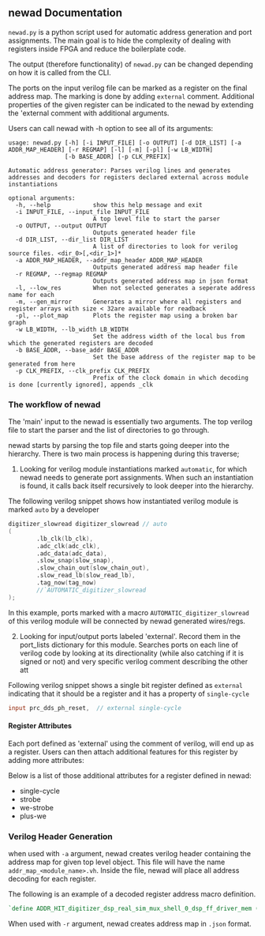 ## newad Documentation

`newad.py` is a python script used for automatic address generation and port assignments. The main goal is to hide the complexity of dealing with registers inside FPGA and reduce the boilerplate code. 

The output (therefore functionality) of `newad.py` can be changed depending on how it is called from the CLI. 

The ports on the input verilog file can be marked as a register on the final address map. The marking is done by adding `external` comment. Additional properties of the given register can be indicated to the newad by extending the 'external comment with additional arguments. 

Users can call newad with -h option to see all of its arguments: 

```
usage: newad.py [-h] [-i INPUT_FILE] [-o OUTPUT] [-d DIR_LIST] [-a ADDR_MAP_HEADER] [-r REGMAP] [-l] [-m] [-pl] [-w LB_WIDTH]
                [-b BASE_ADDR] [-p CLK_PREFIX]

Automatic address generator: Parses verilog lines and generates addresses and decoders for registers declared external across module
instantiations

optional arguments:
  -h, --help            show this help message and exit
  -i INPUT_FILE, --input_file INPUT_FILE
                        A top level file to start the parser
  -o OUTPUT, --output OUTPUT
                        Outputs generated header file
  -d DIR_LIST, --dir_list DIR_LIST
                        A list of directories to look for verilog source files. <dir_0>[,<dir_1>]*
  -a ADDR_MAP_HEADER, --addr_map_header ADDR_MAP_HEADER
                        Outputs generated address map header file
  -r REGMAP, --regmap REGMAP
                        Outputs generated address map in json format
  -l, --low_res         When not selected generates a seperate address name for each
  -m, --gen_mirror      Generates a mirror where all registers and register arrays with size < 32are available for readback
  -pl, --plot_map       Plots the register map using a broken bar graph
  -w LB_WIDTH, --lb_width LB_WIDTH
                        Set the address width of the local bus from which the generated registers are decoded
  -b BASE_ADDR, --base_addr BASE_ADDR
                        Set the base address of the register map to be generated from here
  -p CLK_PREFIX, --clk_prefix CLK_PREFIX
                        Prefix of the clock domain in which decoding is done [currently ignored], appends _clk

```


### The workflow of newad

The 'main' input to the newad is essentially two arguments. The top verilog file to start the parser and the list of directories to go through. 

newad starts by parsing the top file and starts going deeper into the hierarchy. There is two main process is happening during this traverse;

1) Looking for verilog module instantiations marked `automatic`, for which newad needs to generate port assignments. When such an instantiation is found, it calls back itself recursively to look deeper into the hierarchy.

The following verilog snippet shows how instantiated verilog module is marked `auto` by a developer

```verilog
digitizer_slowread digitizer_slowread // auto
(
        .lb_clk(lb_clk),
        .adc_clk(adc_clk),
        .adc_data(adc_data),
        .slow_snap(slow_snap),
        .slow_chain_out(slow_chain_out),
        .slow_read_lb(slow_read_lb),
        .tag_now(tag_now)
        //`AUTOMATIC_digitizer_slowread
);
```

In this example, ports marked with a macro `AUTOMATIC_digitizer_slowread` of this verilog module will be connected by newad generated wires/regs. 


2) Looking for input/output ports labeled 'external'. Record them in the port_lists dictionary for this module. Searches ports on each line of verilog code by looking at its directionality (while also catching if it is signed or not) and very specific verilog comment describing the other att


Following verilog snippet shows a single bit register defined as `external` indicating that it should be a register and it has a property of `single-cycle`

```verilog
input prc_dds_ph_reset,  // external single-cycle
```


#### Register Attributes

Each port defined as 'external' using the comment of verilog, will end up as a register. Users can then attach additional features for this register by adding more attributes: 

Below is a list of those additional attributes for a register defined in newad: 

* single-cycle
* strobe
* we-strobe
* plus-we

<!-- % TODO: explain each of those options and how it changes the output -->




### Verilog Header Generation

when used with `-a` argument, newad creates verilog header containing the address map for given top level object. This file will have the name `addr_map_<module_name>.vh`. Inside the file, newad will place all address decoding for each register.

The following is an example of a decoded register address macro definition.

```verilog
`define ADDR_HIT_digitizer_dsp_real_sim_mux_shell_0_dsp_ff_driver_mem (lb4_addr[0][`LB_HI:11]==4096) // digitizer_dsp bitwidth: 11, base_addr: 8388608
```

When used with `-r` argument, newad creates address map in `.json` format. 


